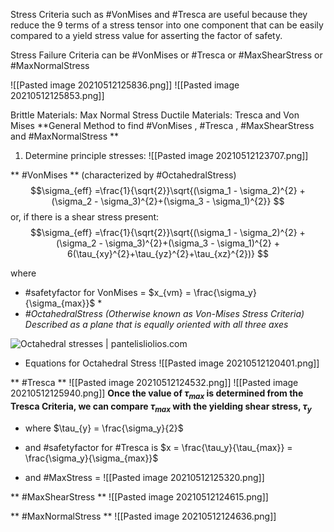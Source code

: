 Stress Criteria such as #VonMises and #Tresca are useful because they reduce the 9 terms of a stress tensor into one component that can be easily compared to a yield stress value for asserting the factor of safety.

Stress Failure Criteria can be #VonMises or #Tresca or #MaxShearStress or #MaxNormalStress 

![[Pasted image 20210512125836.png]] ![[Pasted image 20210512125853.png]]

Brittle Materials: Max Normal Stress
Ductile Materials: Tresca and Von Mises
**General Method to find #VonMises , #Tresca , #MaxShearStress and #MaxNormalStress **

1. Determine principle stresses:
![[Pasted image 20210512123707.png]]

** #VonMises ** (characterized by #OctahedralStress)
$$\sigma_{eff} =\frac{1}{\sqrt{2}}\sqrt{(\sigma_1 - \sigma_2)^{2} + (\sigma_2 - \sigma_3)^{2}+(\sigma_3 - \sigma_1)^{2}} $$
or, if there is a shear stress present:
$$\sigma_{eff} =\frac{1}{\sqrt{2}}\sqrt{(\sigma_1 - \sigma_2)^{2} + (\sigma_2 - \sigma_3)^{2}+(\sigma_3 - \sigma_1)^{2} + 6(\tau_{xy}^{2}+\tau_{yz}^{2}+\tau_{xz}^{2})} $$

where 
* #safetyfactor for VonMises = $x_{vm} = \frac{\sigma_y}{\sigma_{max}}$ *
* *#OctahedralStress (Otherwise known as Von-Mises Stress Criteria) Described as a plane that is equally oriented with all three axes*

![Octahedral stresses | pantelisliolios.com](https://pantelisliolios.com/media/octahedral-stresses.svg)

* Equations for Octahedral Stress
![[Pasted image 20210512120401.png]]


** #Tresca **
![[Pasted image 20210512124532.png]] ![[Pasted image 20210512125940.png]]
**Once the value of $\tau_{max}$ is determined from the Tresca Criteria, we can compare $\tau_{max}$ with the yielding shear stress, $\tau_{y}$**

* where $\tau_{y} = \frac{\sigma_y}{2}$

* and #safetyfactor for #Tresca is $x = \frac{\tau_y}{\tau_{max}} = \frac{\sigma_y}{\sigma_{max}}$

* and #MaxStress = ![[Pasted image 20210512125320.png]]



** #MaxShearStress **
![[Pasted image 20210512124615.png]]



** #MaxNormalStress **
![[Pasted image 20210512124636.png]]
